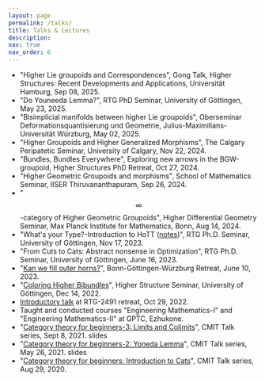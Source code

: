 ```yaml
---
layout: page
permalink: /talks/
title: Talks & Lectures
description:
nav: true
nav_order: 6
---
```

- "Higher Lie groupoids and Correspondences", Gong Talk, Higher Structures: Recent Developments and Applications, Universität Hamburg, Sep 08, 2025.
- "Do Youneeda Lemma?", RTG PhD Seminar, University of Göttingen, May 23, 2025.
- "Bisimplicial manifolds between higher Lie groupoids", Oberseminar Deformationsquantisierung und Geometrie, Julius-Maximilians-Universität Würzburg, May 02, 2025.
- "Higher Groupoids and Higher Generalized Morphisms", The Calgary Peripatetic Seminar, University of Calgary, Nov 22, 2024.
- "Bundles, Bundles Everywhere", Exploring new arrows in the BGW-groupoid, Higher Structures PhD Retreat, Oct 27, 2024.
- "Higher Geometric Groupoids and morphisms", School of Mathematics Seminar, IISER Thiruvananthapuram, Sep 26, 2024.
- "$$\infty$$-category of Higher Geometric Groupoids", Higher Differential Geometry Seminar, Max Planck Institute for Mathematics, Bonn, Aug 14, 2024.
- "What's your Type?-Introduction to HoTT ([notes](/assets/pdf/Hott.pdf))", RTG Ph.D. Seminar, University of Göttingen, Nov 17, 2023.
- "From Cuts to Cats: Abstract nonsense in Optimization", RTG Ph.D. Seminar, University of Göttingen, June 16, 2023.
- "[Kan we fill outer horns?](/assets/pdf/BGW_Retreat.pdf)", Bonn-Göttingen-Würzburg Retreat, June 10, 2023.
- "[Coloring Higher Bibundles](/assets/pdf/Oberseminar.pdf)", Higher Structure Seminar, University of Göttingen, Dec 14, 2022.
- [Introductory talk](/assets/pdf/GRK_KK.pdf) at RTG-2491 retreat, Oct 29, 2022.
- Taught and conducted courses "Engineering Mathematics-I" and "Engineering Mathematics-II" at GPTC, Ezhukone.
- "[Category theory for beginners-3: Limits and Colimits](/assets/pdf/Cat_Theory_Lect_3.pdf)", CMIT Talk series, Sept 8, 2021. slides
- "[Category theory for beginners-2: Yoneda Lemma](/assets/pdf/Yoneda_Lemma.pdf)", CMIT Talk series, May 26, 2021. slides
- "[Category theory for beginners: Introduction to Cats](/assets/pdf/Cat_For_Dummies.pdf)", CMIT Talk series, Aug 29, 2020.
